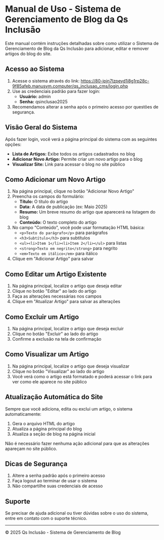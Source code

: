 # Manual de Uso - Sistema de Gerenciamento de Blog da Qs Inclusão

Este manual contém instruções detalhadas sobre como utilizar o Sistema de Gerenciamento de Blog da Qs Inclusão para adicionar, editar e remover artigos do blog do site.

## Acesso ao Sistema

1. Acesse o sistema através do link: https://80-ipjn7lzpeyd1i8g1rp28c-9f85afeb.manusvm.computer/qs_inclusao_cms/login.php
2. Use as credenciais padrão para fazer login:
   - **Usuário:** admin
   - **Senha:** qsinclusao2025
3. Recomendamos alterar a senha após o primeiro acesso por questões de segurança.

## Visão Geral do Sistema

Após fazer login, você verá a página principal do sistema com as seguintes opções:

- **Lista de Artigos:** Exibe todos os artigos cadastrados no blog
- **Adicionar Novo Artigo:** Permite criar um novo artigo para o blog
- **Visualizar Site:** Link para acessar o blog no site público

## Como Adicionar um Novo Artigo

1. Na página principal, clique no botão "Adicionar Novo Artigo"
2. Preencha os campos do formulário:
   - **Título:** O título do artigo
   - **Data:** A data de publicação (ex: Maio 2025)
   - **Resumo:** Um breve resumo do artigo que aparecerá na listagem do blog
   - **Conteúdo:** O texto completo do artigo
3. No campo "Conteúdo", você pode usar formatação HTML básica:
   - `<p>Texto do parágrafo</p>` para parágrafos
   - `<h3>Subtítulo</h3>` para subtítulos
   - `<ul><li>Item 1</li><li>Item 2</li></ul>` para listas
   - `<strong>Texto em negrito</strong>` para negrito
   - `<em>Texto em itálico</em>` para itálico
4. Clique em "Adicionar Artigo" para salvar

## Como Editar um Artigo Existente

1. Na página principal, localize o artigo que deseja editar
2. Clique no botão "Editar" ao lado do artigo
3. Faça as alterações necessárias nos campos
4. Clique em "Atualizar Artigo" para salvar as alterações

## Como Excluir um Artigo

1. Na página principal, localize o artigo que deseja excluir
2. Clique no botão "Excluir" ao lado do artigo
3. Confirme a exclusão na tela de confirmação

## Como Visualizar um Artigo

1. Na página principal, localize o artigo que deseja visualizar
2. Clique no botão "Visualizar" ao lado do artigo
3. Você verá como o artigo está formatado e poderá acessar o link para ver como ele aparece no site público

## Atualização Automática do Site

Sempre que você adiciona, edita ou exclui um artigo, o sistema automaticamente:

1. Gera o arquivo HTML do artigo
2. Atualiza a página principal do blog
3. Atualiza a seção de blog na página inicial

Não é necessário fazer nenhuma ação adicional para que as alterações apareçam no site público.

## Dicas de Segurança

1. Altere a senha padrão após o primeiro acesso
2. Faça logout ao terminar de usar o sistema
3. Não compartilhe suas credenciais de acesso

## Suporte

Se precisar de ajuda adicional ou tiver dúvidas sobre o uso do sistema, entre em contato com o suporte técnico.

---

© 2025 Qs Inclusão - Sistema de Gerenciamento de Blog
